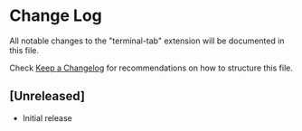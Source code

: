 # Change Log

All notable changes to the "terminal-tab" extension will be documented in this file.

Check [Keep a Changelog](http://keepachangelog.com/) for recommendations on how to structure this file.

## [Unreleased]

- Initial release